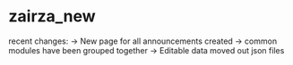 # zairza_new

recent changes:
-> New page for all announcements created 
-> common modules have been grouped together
-> Editable data moved out json files